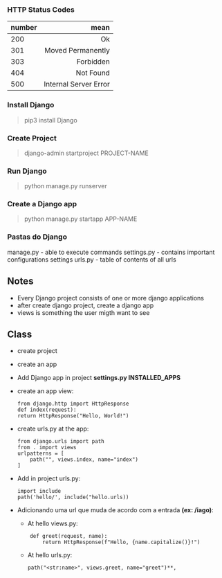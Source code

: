 ### HTTP Status Codes
| number | mean |
|-----|--:|
| 200 | Ok| 
| 301 | Moved Permanently|
| 303 | Forbidden|
| 404 | Not Found|
| 500 | Internal Server Error|


### Install Django
> pip3 install Django

### Create Project
> django-admin startproject PROJECT-NAME

### Run Django
> python manage.py runserver

### Create a Django app
> python manage.py startapp APP-NAME

### Pastas do Django
manage.py - able to execute commands 
settings.py - contains important configurations settings
urls.py - table of contents of all urls

## Notes
- Every Django project consists of one or more django applications<br>
- after create django project, create a django app<br>
- views is something the user migth want to see<br>

## Class
- create project

- create an app

- Add Django app in project **settings.py INSTALLED_APPS**

- create an app view:<br>
    ```
    from django.http import HttpResponse
    def index(request):
    return HttpResponse("Hello, World!")
    ```

- create urls.py at the app:<br>
    ```
    from django.urls import path
    from . import views
    urlpatterns = [
        path("", views.index, name="index")
    ]
    ```

- Add in project urls.py:<br>
    ```
    import include
    path('hello/', include("hello.urls))
    ```

- Adicionando uma url que muda de acordo com a entrada **(ex: /iago)**:<br>
    - At hello views.py:<br>

    ```
        def greet(request, name):
            return HttpResponse(f"Hello, {name.capitalize()}!")
    ```

    - At hello urls.py:<br>
        ```
        path("<str:name>", views.greet, name="greet")**,
        ```

